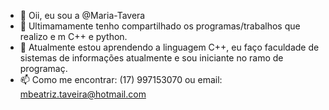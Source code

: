 - 👋 Oii, eu sou a @Maria-Tavera
- 👀 Ultimamamente tenho compartilhado os programas/trabalhos que realizo  e m  C++ e python.
- 🌱 Atualmente estou aprendendo a linguagem C++, eu faço faculdade de  sistemas de informações atualmente e sou iniciante no ramo de programaç.
- 📫 Como me encontrar: (17) 997153070 ou email: mbeatriz.taveira@hotmail.com

<!---
Maria-Taveira/Maria-Taveira is a ✨ special ✨ repository because its `README.md` (this file) appears on your GitHub profile.
You can click the Preview link to take a look at your changes.
--->
